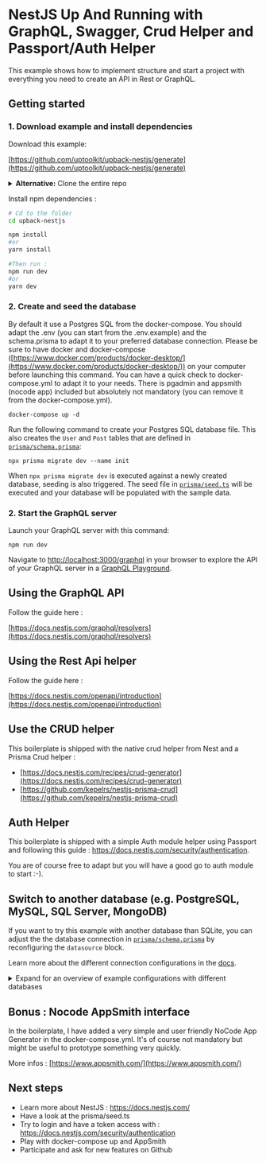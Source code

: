 # NestJS Up And Running with GraphQL, Swagger, Crud Helper and Passport/Auth Helper

This example shows how to implement structure and start a project with everything you need to create an API in Rest or GraphQL.

## Getting started

### 1. Download example and install dependencies

Download this example:

[https://github.com/uptoolkit/upback-nestjs/generate](https://github.com/uptoolkit/upback-nestjs/generate)

<details><summary><strong>Alternative:</strong> Clone the entire repo</summary>

Clone this repository:

```
git clone git@github.com:uptoolkit/upback-nestjs.git --depth=1
```
</details>

Install npm dependencies :

```bash
# Cd to the folder
cd upback-nestjs

npm install
#or
yarn install

#Then run :
npm run dev
#or
yarn dev
```

### 2. Create and seed the database

By default it use a Postgres SQL from the docker-compose. You should adapt the .env (you can start from the .env.example) and the schema.prisma to adapt it to your preferred database connection. Please be sure to have docker and docker-compose ([https://www.docker.com/products/docker-desktop/](https://www.docker.com/products/docker-desktop/)) on your computer before launching this command. You can have a quick check to docker-compose.yml to adapt it to your needs. There is pgadmin and appsmith (nocode app) included but absolutely not mandatory (you can remove it from the docker-compose.yml).


```
docker-compose up -d
```

Run the following command to create your Postgres SQL database file. This also creates the `User` and `Post` tables that are defined in [`prisma/schema.prisma`](./prisma/schema.prisma):

```
npx prisma migrate dev --name init
```

When `npx prisma migrate dev` is executed against a newly created database, seeding is also triggered. The seed file in [`prisma/seed.ts`](./prisma/seed.ts) will be executed and your database will be populated with the sample data.


### 2. Start the GraphQL server

Launch your GraphQL server with this command:

```
npm run dev
```

Navigate to [http://localhost:3000/graphql](http://localhost:3000/graphql) in your browser to explore the API of your GraphQL server in a [GraphQL Playground](https://github.com/prisma/graphql-playground).


## Using the GraphQL API

Follow the guide here : 

[https://docs.nestjs.com/graphql/resolvers](https://docs.nestjs.com/graphql/resolvers)

## Using the Rest Api helper


Follow the guide here :

[https://docs.nestjs.com/openapi/introduction](https://docs.nestjs.com/openapi/introduction)

## Use the CRUD helper

This boilerplate is shipped with the native crud helper from Nest and a Prisma Crud helper : 

- [https://docs.nestjs.com/recipes/crud-generator](https://docs.nestjs.com/recipes/crud-generator)
- [https://github.com/kepelrs/nestjs-prisma-crud](https://github.com/kepelrs/nestjs-prisma-crud)

## Auth Helper

This boilerplate is shipped with a simple Auth module helper using Passport and following this guide : https://docs.nestjs.com/security/authentication.

You are of course free to adapt but you will have a good go to auth module to start :-).

## Switch to another database (e.g. PostgreSQL, MySQL, SQL Server, MongoDB)

If you want to try this example with another database than SQLite, you can adjust the the database connection in [`prisma/schema.prisma`](./prisma/schema.prisma) by reconfiguring the `datasource` block. 

Learn more about the different connection configurations in the [docs](https://www.prisma.io/docs/reference/database-reference/connection-urls).

<details><summary>Expand for an overview of example configurations with different databases</summary>

### PostgreSQL

For PostgreSQL, the connection URL has the following structure:

```prisma
datasource db {
  provider = "postgresql"
  url      = "postgresql://USER:PASSWORD@HOST:PORT/DATABASE?schema=SCHEMA"
}
```

Here is an example connection string with a local PostgreSQL database:

```prisma
datasource db {
  provider = "postgresql"
  url      = "postgresql://janedoe:mypassword@localhost:5432/notesapi?schema=public"
}
```

### MySQL

For MySQL, the connection URL has the following structure:

```prisma
datasource db {
  provider = "mysql"
  url      = "mysql://USER:PASSWORD@HOST:PORT/DATABASE"
}
```

Here is an example connection string with a local MySQL database:

```prisma
datasource db {
  provider = "mysql"
  url      = "mysql://janedoe:mypassword@localhost:3306/notesapi"
}
```

### Microsoft SQL Server

Here is an example connection string with a local Microsoft SQL Server database:

```prisma
datasource db {
  provider = "sqlserver"
  url      = "sqlserver://localhost:1433;initial catalog=sample;user=sa;password=mypassword;"
}
```

### MongoDB

Here is an example connection string with a local MongoDB database:

```prisma
datasource db {
  provider = "mongodb"
  url      = "mongodb://USERNAME:PASSWORD@HOST/DATABASE?authSource=admin&retryWrites=true&w=majority"
}
```
Because MongoDB is currently in [Preview](https://www.prisma.io/docs/about/releases#preview), you need to specify the `previewFeatures` on your `generator` block:

```
generator client {
  provider        = "prisma-client-js"
  previewFeatures = ["mongodb"]
}
```
</details>

## Bonus : Nocode AppSmith interface

In the boilerplate, I have added a very simple and user friendly NoCode App Generator in the docker-compose.yml. It's of course not mandatory but might be useful to prototype something very quickly.

More infos : [https://www.appsmith.com/](https://www.appsmith.com/)

## Next steps

- Learn more about NestJS : https://docs.nestjs.com/
- Have a look at the prisma/seed.ts
- Try to login and have a token access with : https://docs.nestjs.com/security/authentication
- Play with docker-compose up and AppSmith
- Participate and ask for new features on Github


